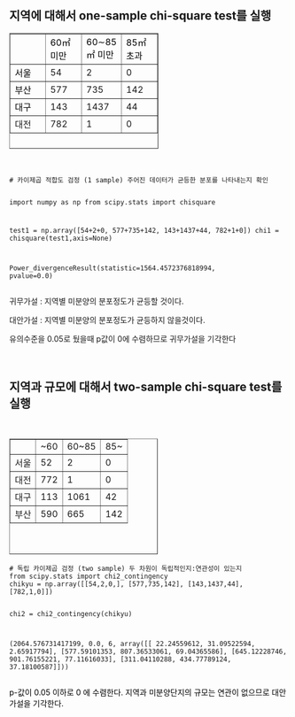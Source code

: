 <h2 data-ke-size="size26"><b>지역에 대해서 one-sample chi-square test를 실행</b></h2>
<table style="border-collapse: collapse; width: 53.3946%; height: 209px;" border="1" data-ke-align="alignLeft">
<tbody>
<tr style="height: 24px;">
<td style="width: 25%; height: 24px;">&nbsp;</td>
<td style="width: 25%; height: 24px;"><span style="color: #000000;">60㎡미만</span></td>
<td style="width: 25%; height: 24px;"><span style="color: #000000;">60&sim;85㎡ 미만</span></td>
<td style="width: 25%; height: 24px;"><span style="color: #000000;">85㎡초과</span></td>
</tr>
<tr style="height: 24px;">
<td style="width: 25%; height: 24px;"><span style="color: #000000;">서울</span></td>
<td style="width: 25%; height: 24px;">54</td>
<td style="width: 25%; height: 24px;">2</td>
<td style="width: 25%; height: 24px;">0</td>
</tr>
<tr style="height: 24px;">
<td style="width: 25%; height: 24px;"><span style="color: #000000;">부산</span></td>
<td style="width: 25%; height: 24px;">577</td>
<td style="width: 25%; height: 24px;">735</td>
<td style="width: 25%; height: 24px;">142</td>
</tr>
<tr style="height: 24px;">
<td style="width: 25%; height: 24px;"><span style="color: #000000;">대구</span></td>
<td style="width: 25%; height: 24px;">143</td>
<td style="width: 25%; height: 24px;">1437</td>
<td style="width: 25%; height: 24px;">44</td>
</tr>
<tr style="height: 24px;">
<td style="width: 25%; height: 24px;">대전</td>
<td style="width: 25%; height: 24px;">782</td>
<td style="width: 25%; height: 24px;">1</td>
<td style="width: 25%; height: 24px;">0</td>
</tr>
</tbody>
</table>
<p data-ke-size="size16">&nbsp;</p>
<pre id="code_1634204903182" class="python" data-ke-language="python" data-ke-type="codeblock"><code># 카이제곱 적합도 검정 (1 sample) 주어진 데이터가 균등한 분포를 나타내는지 확인

import numpy as np
from scipy.stats import chisquare

test1 = np.array([54+2+0, 577+735+142, 143+1437+44, 782+1+0])
chi1 = chisquare(test1,axis=None)


Power_divergenceResult(statistic=1564.4572376818994, pvalue=0.0)</code></pre>
<p data-ke-size="size16">귀무가설 : 지역별 미분양의 분포정도가 균등할 것이다.</p>
<p data-ke-size="size16">대안가설 : 지역별 미분양의 분포정도가 균등하지 않을것이다.</p>
<p data-ke-size="size16">유의수준을 0.05로 뒀을때 p값이 0에 수렴하므로 귀무가설을 기각한다</p>
<p data-ke-size="size16">&nbsp;</p>
<h2 data-ke-size="size26"><b>지역과 규모에 대해서 two-sample chi-square test를 실행</b></h2>
<p data-ke-size="size16">&nbsp;</p>
<table style="border-collapse: collapse; width: 53.1395%; height: 209px;" border="1" data-ke-align="alignLeft">
<tbody>
<tr>
<td>&nbsp;</td>
<td>~60</td>
<td>60~85</td>
<td>85~</td>
</tr>
<tr>
<td>서울</td>
<td>52</td>
<td>2</td>
<td>0</td>
</tr>
<tr>
<td>대전</td>
<td>772</td>
<td>1</td>
<td>0</td>
</tr>
<tr>
<td>대구</td>
<td>113</td>
<td>1061</td>
<td>42</td>
</tr>
<tr>
<td>부산</td>
<td>590</td>
<td>665</td>
<td>142</td>
</tr>
</tbody>
</table>
<pre id="code_1634205396029" class="python" data-ke-language="python" data-ke-type="codeblock"><code># 독립 카이제곱 검정 (two sample) 두 차원이 독립적인지:연관성이 있는지
from scipy.stats import chi2_contingency
chikyu = np.array([[54,2,0,], [577,735,142], [143,1437,44], [782,1,0]])

chi2 = chi2_contingency(chikyu)

(2064.576731417199, 0.0, 6, array([[ 22.24559612,  31.09522594,   2.65917794],
        [577.59101353, 807.36533061,  69.04365586],
        [645.12228746, 901.76155221,  77.11616033],
        [311.04110288, 434.77789124,  37.18100587]]))</code></pre>
<p data-ke-size="size16"><span style="color: #000000;">p-값이 0.05 이하로 0 에 수렴한다. 지역과 미분양단지의 규모는 연관이 없으므로 대안가설을 기각한다.</span></p>
